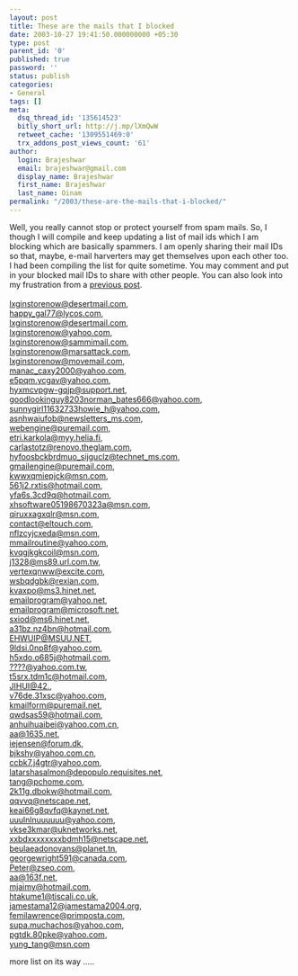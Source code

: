 ```yaml
---
layout: post
title: These are the mails that I blocked
date: 2003-10-27 19:41:50.000000000 +05:30
type: post
parent_id: '0'
published: true
password: ''
status: publish
categories:
- General
tags: []
meta:
  dsq_thread_id: '135614523'
  bitly_short_url: http://j.mp/lXmQwW
  retweet_cache: '1309551469:0'
  trx_addons_post_views_count: '61'
author:
  login: Brajeshwar
  email: brajeshwar@gmail.com
  display_name: Brajeshwar
  first_name: Brajeshwar
  last_name: Oinam
permalink: "/2003/these-are-the-mails-that-i-blocked/"
---
```

<p>Well, you really cannot stop or protect yourself from spam mails. So, I though I will compile and keep updating a list of mail ids which I am blocking which are basically spammers. I am openly sharing their mail IDs so that, maybe, e-mail harverters may get themselves upon each other too. I had been compiling the list for quite sometime. You may comment and put in your blocked mail IDs to share with other people. You can also look into my frustration from a <a href="http://www.brajeshwar.com/archives/000124.php" title="I will look into spam mails">previous post</a>.<br />
<br />
<a href="mailto:lxginstorenow@desertmail.com">lxginstorenow@desertmail.com</a>,<br />
<a href="mailto:happy_gal77@lycos.com">happy_gal77@lycos.com</a>,<br />
<a href="mailto:lxginstorenow@desertmail.com">lxginstorenow@desertmail.com</a>,<br />
<a href="mailto:lxginstorenow@yahoo.com">lxginstorenow@yahoo.com</a>,<br />
<a href="mailto:lxginstorenow@sammimail.com">lxginstorenow@sammimail.com</a>,<br />
<a href="mailto:lxginstorenow@marsattack.com">lxginstorenow@marsattack.com</a>,<br />
<a href="mailto:lxginstorenow@movemail.com">lxginstorenow@movemail.com</a>,<br />
<a href="mailto:manac_caxy2000@yahoo.com">manac_caxy2000@yahoo.com</a>,<br />
<a href="mailto:e5pqm.ycgav@yahoo.com">e5pqm.ycgav@yahoo.com</a>,<br />
<a href="mailto:hyxmcvpgw-gqjp@support.net">hyxmcvpgw-gqjp@support.net</a>,<br />
<a href="mailto:goodlookinguy8203norman_bates666@yahoo.com">goodlookinguy8203norman_bates666@yahoo.com</a>,<br />
<a href="mailto:sunnygirl11632733howie_h@yahoo.com">sunnygirl11632733howie_h@yahoo.com</a>,<br />
<a href="mailto:asnhwaiufob@newsletters_ms.com">asnhwaiufob@newsletters_ms.com</a>,<br />
<a href="mailto:webengine@puremail.com">webengine@puremail.com</a>,<br />
<a href="mailto:etri.karkola@myy.helia.fi">etri.karkola@myy.helia.fi</a>,<br />
<a href="mailto:carlastotz@renovo.theglam.com">carlastotz@renovo.theglam.com</a>,<br />
<a href="mailto:hyfoosbckbrdmuo_sijguclz@technet_ms.com">hyfoosbckbrdmuo_sijguclz@technet_ms.com</a>,<br />
<a href="mailto:gmailengine@puremail.com">gmailengine@puremail.com</a>,<br />
<a href="mailto:kwwxqmiepjck@msn.com">kwwxqmiepjck@msn.com</a>,<br />
<a href="mailto:561j2.rxtis@hotmail.com">561j2.rxtis@hotmail.com</a>,<br />
<a href="mailto:yfa6s.3cd9q@hotmail.com">yfa6s.3cd9q@hotmail.com</a>,<br />
<a href="mailto:xhsoftware05198670323a@msn.com">xhsoftware05198670323a@msn.com</a>,<br />
<a href="mailto:qiruxxagxqlr@msn.com">qiruxxagxqlr@msn.com</a>,<br />
<a href="mailto:contact@eltouch.com">contact@eltouch.com</a>,<br />
<a href="mailto:nflzcyjcxeda@msn.com">nflzcyjcxeda@msn.com</a>,<br />
<a href="mailto:mmailroutine@yahoo.com">mmailroutine@yahoo.com</a>,<br />
<a href="mailto:kvqgjkgkcoil@msn.com">kvqgjkgkcoil@msn.com</a>,<br />
<a href="mailto:j1328@ms89.url.com.tw">j1328@ms89.url.com.tw</a>,<br />
<a href="mailto:vertexqnww@excite.com">vertexqnww@excite.com</a>,<br />
<a href="mailto:wsbqdgbk@rexian.com">wsbqdgbk@rexian.com</a>,<br />
<a href="mailto:kvaxpo@ms3.hinet.net">kvaxpo@ms3.hinet.net</a>,<br />
<a href="mailto:emailprogram@yahoo.net">emailprogram@yahoo.net</a>,<br />
<a href="mailto:emailprogram@microsoft.net">emailprogram@microsoft.net</a>,<br />
<a href="mailto:sxiod@ms6.hinet.net">sxiod@ms6.hinet.net</a>,<br />
<a href="mailto:a31bz.nz4bn@hotmail.com">a31bz.nz4bn@hotmail.com</a>,<br />
<a href="mailto:EHWUIP@MSUU.NET">EHWUIP@MSUU.NET</a>,<br />
<a href="mailto:9ldsi.0np8f@yahoo.com">9ldsi.0np8f@yahoo.com</a>,<br />
<a href="mailto:h5xdo.o685j@hotmail.com">h5xdo.o685j@hotmail.com</a>,<br />
<a href="mailto:????@yahoo.com.tw">????@yahoo.com.tw</a>,<br />
<a href="mailto:t5srx.tdm1c@hotmail.com">t5srx.tdm1c@hotmail.com</a>,<br />
<a href="mailto:JIHUI@42.">JIHUI@42.</a>,<br />
<a href="mailto:v76de.31xsc@yahoo.com">v76de.31xsc@yahoo.com</a>,<br />
<a href="mailto:kmailform@puremail.net">kmailform@puremail.net</a>,<br />
<a href="mailto:qwdsas59@hotmail.com">qwdsas59@hotmail.com</a>,<br />
<a href="mailto:anhuihuaibei@yahoo.com.cn">anhuihuaibei@yahoo.com.cn</a>,<br />
<a href="mailto:aa@1635.net">aa@1635.net</a>,<br />
<a href="mailto:iejensen@forum.dk">iejensen@forum.dk</a>,<br />
<a href="mailto:bjkshy@yahoo.com.cn">bjkshy@yahoo.com.cn</a>,<br />
<a href="mailto:ccbk7.j4gtr@yahoo.com">ccbk7.j4gtr@yahoo.com</a>,<br />
<a href="mailto:latarshasalmon@depopulo.requisites.net">latarshasalmon@depopulo.requisites.net</a>,<br />
<a href="mailto:tang@pchome.com">tang@pchome.com</a>,<br />
<a href="mailto:2k11g.dbokw@hotmail.com">2k11g.dbokw@hotmail.com</a>,<br />
<a href="mailto:qqvvq@netscape.net">qqvvq@netscape.net</a>,<br />
<a href="mailto:keai66g8qvfq@kaynet.net">keai66g8qvfq@kaynet.net</a>,<br />
<a href="mailto:uuulnlnuuuuuu@yahoo.com">uuulnlnuuuuuu@yahoo.com</a>,<br />
<a href="mailto:vkse3kmar@uknetworks.net">vkse3kmar@uknetworks.net</a>,<br />
<a href="mailto:xxbdxxxxxxxxbdmh15@netscape.net">xxbdxxxxxxxxbdmh15@netscape.net</a>,<br />
<a href="mailto:beulaeadonovans@planet.tn">beulaeadonovans@planet.tn</a>,<br />
<a href="mailto:georgewright591@canada.com">georgewright591@canada.com</a>,<br />
<a href="mailto:Peter@zseo.com">Peter@zseo.com</a>,<br />
<a href="mailto:aa@163f.net">aa@163f.net</a>,<br />
<a href="mailto:mjaimy@hotmail.com">mjaimy@hotmail.com</a>,<br />
<a href="mailto:htakume1@tiscali.co.uk">htakume1@tiscali.co.uk</a>,<br />
<a href="mailto:jamestama12@jamestama2004.org">jamestama12@jamestama2004.org</a>,<br />
<a href="mailto:femilawrence@primposta.com">femilawrence@primposta.com</a>,<br />
<a href="mailto:supa.muchachos@yahoo.com">supa.muchachos@yahoo.com</a>,<br />
<a href="mailto:pgtdk.80pke@yahoo.com">pgtdk.80pke@yahoo.com</a>,<br />
<a href="mailto:yung_tang@msn.com">yung_tang@msn.com</a></p>
<p>more list on its way .....</p>
